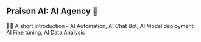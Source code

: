 ## Praison AI: AI Agency 👋

🙋‍♀️ A short introduction - AI Automation, AI Chat Bot, AI Model deployment, AI Fine tuning, AI Data Analysis

<!--

**Here are some ideas to get you started:**

🙋‍♀️ A short introduction - AI Automation, AI Chat Bot, AI Model deployment, AI Fine tuning, AI Data Analysis
🌈 Contribution guidelines - how can the community get involved?
👩‍💻 Useful resources - where can the community find your docs? Is there anything else the community should know?
🍿 Fun facts - what does your team eat for breakfast?
-->
